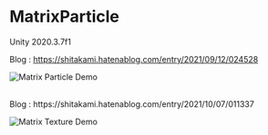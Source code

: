 # MatrixParticle
Unity 2020.3.7f1

Blog : https://shitakami.hatenablog.com/entry/2021/09/12/024528

![Matrix Particle Demo](MatrixParticleDemo.gif)

<br>
Blog : https://shitakami.hatenablog.com/entry/2021/10/07/011337

![Matrix Texture Demo](MatrixTextureDemo.gif)
